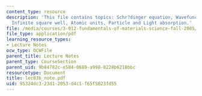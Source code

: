 ```yaml
---
content_type: resource
description: 'This file contains topics: Schr?dinger equation, Wavefunctions, Normalization,
  Infinite square well, Atomic units, Particle and Light absorption.'
file: /media/courses/3-012-fundamentals-of-materials-science-fall-2005/95324dc323d12053d4c1f65f5023fd55_lec03b_note.pdf
file_type: application/pdf
learning_resource_types:
- Lecture Notes
ocw_type: OCWFile
parent_title: Lecture Notes
parent_type: CourseSection
parent_uid: 9b84782c-e584-0689-a998-0228b6218bbc
resourcetype: Document
title: lec03b_note.pdf
uid: 95324dc3-23d1-2053-d4c1-f65f5023fd55
---
```

